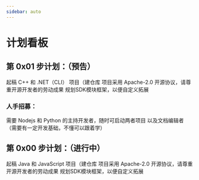 ```yaml
---
sidebar: auto
---
```


# 计划看板

## 第 0x01 步计划：（预告）
起稿 C++ 和 .NET（CLI） 项目（建仓库
项目采用 Apache-2.0 开源协议，请尊重开源开发者的劳动成果
规划SDK模块框架，以便自定义拓展
### 人手招募：
需要 Nodejs 和 Python 的主持开发者，随时可启动两者项目
以及文档编辑者（需要有一定开发基础，不懂可以跟着学）

## 第 0x00 步计划：（进行中）
起稿 Java 和 JavaScript 项目（建仓库
项目采用 Apache-2.0 开源协议，请尊重开源开发者的劳动成果
规划SDK模块框架，以便自定义拓展
